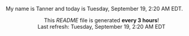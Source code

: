 My name is Tanner and today is Tuesday, September 19, 2:20 AM EDT.

<p align="center">This <i>README</i> file is generated <b>every 3 hours</b>!</br>Last refresh: Tuesday, September 19, 2:20 AM EDT<br /></p>
